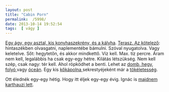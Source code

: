 ```yaml
---
layout: post
title: "Cabin Porn"
permalink:  /5998/ 
date: 2013-10-14 19:52:54
tags:  [ vágy ] 
---
```

<a href="http://solyomkoiodu.tumblr.com/post/61303659602/udv-itthon-erezd-magad-jol-vigyazz-a-be-es-ki">Egy ágy, egy asztal, kis konyhaszekrény, és a kályha</a>. <a href="http://azonos.freeblog.hu/archives/2011/08/25/Legjobb_tanacsaim/">Terasz. Az kötelező</a>: hintaszékben olvasgatni, naplementébe bámulni. Szóval nyugatolva. Vagy keletelve. Sőt: hegytetőn, és akkor mindkettő. Víz kell. Max. tíz percre. Áram nem kell, legalábbis ha csak egy-egy hétre. Kilátás létszükség. Nem kell szép, csak nagy: tér kell. Ahol röpködhet a benti. Lehet az <a href="http://cabinporn.com/post/58243459000/images-from-photographer-kyle-johnsons-fire">domb, hegy</a>, <a href="http://linkblog.eleklaszlo.hu/post/61350382776/cabinporn-dwelling-on-the-drina-river-near-the">folyó </a>vagy <a href="http://www.trinityhouse.co.uk/lighthouses/lighthouse_list/nash_point.html">óceán</a>. Egy kis <a href="http://2.kerulet.ittlakunk.hu/templom/130616/gercse-800-eves-templom-kerulet-hataraban">kőkápolna </a>sekrestyéjeként már a <a href="http://cnnphotos.blogs.cnn.com/2013/08/02/monk-takes-devotion-to-new-heights/?hpt=hp_c3">tökéletesség</a>.

Ott élednék egy-egy hétig. Hogy itt éljek egy-egy évig. Ignác is <a href="http://www.jezsuita.hu/2011-07-06/zarandok#12">majdnem karthauzi lett</a>.

